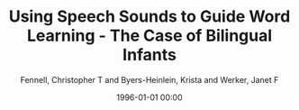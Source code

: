 ---
layout: post
title: Using Speech Sounds to Guide Word Learning - The Case of Bilingual Infants

date: 1996-01-01 00:00
author: Fennell, Christopher T and Byers-Heinlein, Krista and Werker, Janet F
year: 2016
---
